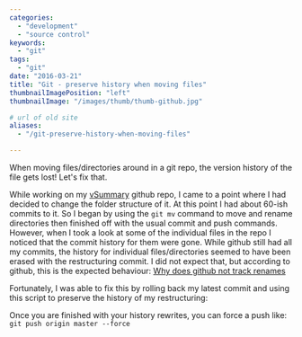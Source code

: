 ```yaml
---
categories:
  - "development"
  - "source control"
keywords:
  - "git"
tags:
  - "git"
date: "2016-03-21"
title: "Git - preserve history when moving files"
thumbnailImagePosition: "left"
thumbnailImage: "/images/thumb/thumb-github.jpg"

# url of old site
aliases:
  - "/git-preserve-history-when-moving-files"

---
```


When moving files/directories around in a git repo, the version history of the file gets lost! Let's fix that.
<!--more-->

While working on my [vSummary](https://github.com/gbolo/vSummary) github repo, I came to a point where I had decided to change the folder structure of it. At this point I had about 60-ish commits to it. So I began by using the `git mv` command to move and rename directories then finished off with the usual commit and push commands. However, when I took a look at some of the individual files in the repo I noticed that the commit history for them were gone. While github still had all my commits, the history for individual files/directories seemed to have been erased with the restructuring commit. I did not expect that, but according to github, this is the expected behaviour: [Why does github not track renames](https://git.wiki.kernel.org/index.php/GitFaq#Why_does_Git_not_.22track.22_renames.3F)

Fortunately, I was able to fix this by rolling back my latest commit and using this script to preserve the history of my restructuring:
<script src="https://gist.github.com/emiller/6769886.js"></script>

Once you are finished with your history rewrites, you can force a push like: `git push origin master --force`
